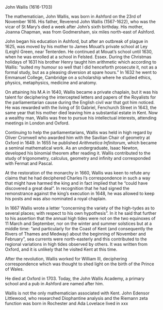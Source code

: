 John Wallis (1616-1703)

The mathematician, John Wallis, was born in Ashford on the 23rd of November 1616. His father, Reverend John Wallis (1567-1622), who was the vicar of St Mary’s died a week after John’s sixth birthday. His mother, Joanna Chapman, was from Godmersham, six miles north-east of Ashford.

John began his education in Ashford, but after an outbreak of plague in 1625, was moved by his mother to James Mouat’s private school at Ley (Leigh) Green, near Tenterden.  He continued at Mouat’s school until 1630, when he was enrolled at a school in Felsted. Essex. During the Christmas holidays of 1631 his brother Henry taught him arithmetic which according to Wallis: “suited my humour so well that I did henceforth prosecute it, not as a formal study, but as a pleasing diversion at spare hours.” In 1632 he went to Emmanuel College, Cambridge on a scholarship where he studied ethics, physics, metaphysics, medicine and anatomy.

On attaining his M.A in 1640, Wallis became a private chaplain, but it was his talent for deciphering the intercepted letters and papers of the Royalists for the parliamentarian cause during the English civil war that got him noticed. He was rewarded with the living of St Gabriel, Fenchurch Street in 1643, the same year that his mother died leaving him a substantial estate in Kent. Now a wealthy man, Wallis was free to pursue his intellectual interests, attending meetings in London and Oxford.

Continuing to help the parliamentarians, Wallis was held in high regard by Oliver Cromwell who awarded him with the Savilian Chair of geometry at Oxford in 1649.  In 1655 he published _Arithmetica Infinitorum_, which became a seminal mathematical work. As an undergraduate, Isaac Newton, developed his binomial theorem after reading it. Wallis contributed to the study of trigonometry, calculus, geometry and infinity and corresponded with Fermat and Pascal.

At the restoration of the monarchy in 1660, Wallis was keen to refute any claims that he had deciphered Charles I’s correspondence in such a way that might have harmed the king and in fact implied that he “could have discovered a great deal”. In recognition that he had signed the remonstrance against the king’s execution in 1648, he was allowed to keep his posts and was also nominated a royal chaplain.

In 1667 Wallis wrote a letter “concerning the variety of the high-tydes as to several places; with respect to his own hypothesis”. In it he said that further to his assertion that the annual high tides were not on the two equinoxes of 11 March and September, nor on the winter and summer solstices but at a middle time: “and particularly for the Coast of Kent (and consequently the Rivers of Thames and Medway) about the beginning of November and February”, sea currents were north-easterly and this contributed to the regional variations in high tides observed by others. It was written from Oxford, and it is unlikely that he visited Kent at this time.

After the revolution, Wallis worked for William III, deciphering correspondence which was thought to shed light on the birth of the Prince of Wales.

He died at Oxford in 1703. Today, the John Wallis Academy, a primary school and a pub in Ashford are named after him.

Wallis is not the only mathematician associated with Kent. John Edensor Littlewood, who researched Diophantine analysis and the Riemann zeta function was born in Rochester and Ada Lovelace lived in xxx
